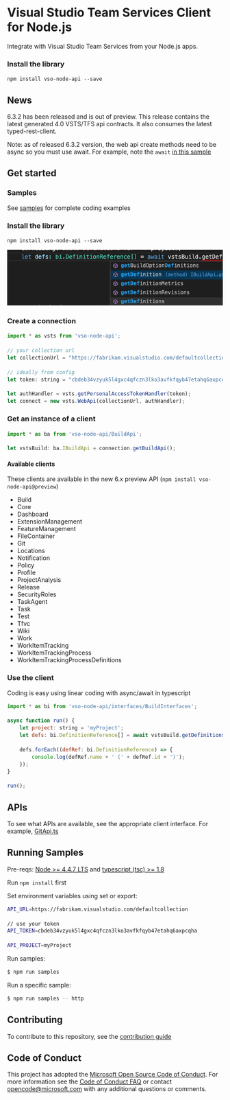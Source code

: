 # Visual Studio Team Services Client for Node.js

Integrate with Visual Studio Team Services from your Node.js apps.

### Install the library
```
npm install vso-node-api --save
```

## News

6.3.2 has been released and is out of preview.  This release contains the latest generated 4.0 VSTS/TFS api contracts.  It also consumes the latest typed-rest-client.

Note: as of released 6.3.2 version, the web api create methods need to be async so you must use await.  For example, note the `await` [in this sample](https://github.com/Microsoft/vsts-node-api/blob/master/samples/build.ts#L11) 

## Get started

### Samples

See [samples](./samples) for complete coding examples

### Install the library
```
npm install vso-node-api --save
```

![Intellisense](docs/intellisense.png)  

### Create a connection
```javascript
import * as vsts from 'vso-node-api';

// your collection url
let collectionUrl = "https://fabrikam.visualstudio.com/defaultcollection";

// ideally from config
let token: string = "cbdeb34vzyuk5l4gxc4qfczn3lko3avfkfqyb47etahq6axpcqha"; 

let authHandler = vsts.getPersonalAccessTokenHandler(token); 
let connect = new vsts.WebApi(collectionUrl, authHandler);    
```

### Get an instance of a client

```javascript
import * as ba from 'vso-node-api/BuildApi';

let vstsBuild: ba.IBuildApi = connection.getBuildApi();
```

#### Available clients

These clients are available in the new 6.x preview API (`npm install vso-node-api@preview`)

* Build
* Core
* Dashboard
* ExtensionManagement
* FeatureManagement
* FileContainer
* Git
* Locations
* Notification
* Policy
* Profile
* ProjectAnalysis
* Release
* SecurityRoles
* TaskAgent
* Task
* Test
* Tfvc
* Wiki
* Work
* WorkItemTracking
* WorkItemTrackingProcess
* WorkItemTrackingProcessDefinitions

### Use the client
 
Coding is easy using linear coding with async/await in typescript

```javascript
import * as bi from 'vso-node-api/interfaces/BuildInterfaces';

async function run() {
    let project: string = 'myProject';
    let defs: bi.DefinitionReference[] = await vstsBuild.getDefinitions(project);

    defs.forEach((defRef: bi.DefinitionReference) => {
        console.log(defRef.name + ' (' + defRef.id + ')');
    });    
}

run();
```

## APIs

To see what APIs are available, see the appropriate client interface. For example, [GitApi.ts](https://github.com/Microsoft/vsts-node-api/blob/master/api/GitApi.ts)

## Running Samples

Pre-reqs: [Node >= 4.4.7 LTS](https://nodejs.org) and [typescript (tsc) >= 1.8](https://www.npmjs.com/package/typescript)  

Run `npm install` first

Set environment variables using set or export:

```bash
API_URL=https://fabrikam.visualstudio.com/defaultcollection  

// use your token
API_TOKEN=cbdeb34vzyuk5l4gxc4qfczn3lko3avfkfqyb47etahq6axpcqha  

API_PROJECT=myProject  
```

Run samples:  

```bash
$ npm run samples
```

Run a specific sample:

```bash
$ npm run samples -- http
```

## Contributing

To contribute to this repository, see the [contribution guide](./CONTRIBUTING.md)

## Code of Conduct

This project has adopted the [Microsoft Open Source Code of Conduct](https://opensource.microsoft.com/codeofconduct/). For more information see the [Code of Conduct FAQ](https://opensource.microsoft.com/codeofconduct/faq/) or contact [opencode@microsoft.com](mailto:opencode@microsoft.com) with any additional questions or comments.
